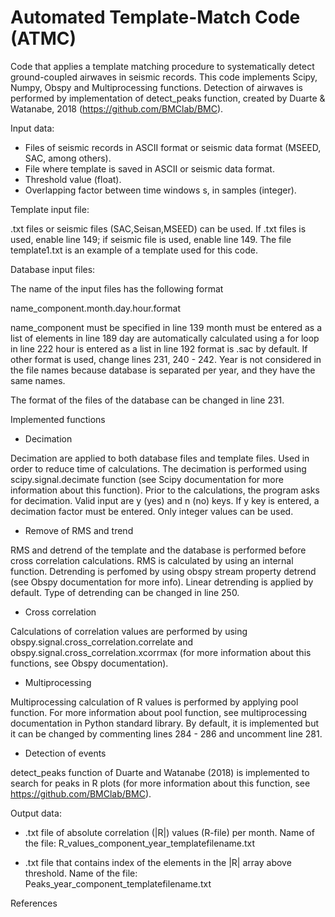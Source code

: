 # Automated Template-Match Code (ATMC)

Code that applies a template matching procedure to systematically detect ground-coupled airwaves 
in seismic records. This code implements Scipy, Numpy, Obspy and Multiprocessing functions. Detection of 
airwaves is performed by implementation of detect_peaks function, created by Duarte & Watanabe, 2018 
(https://github.com/BMClab/BMC). 

Input data:

- Files of seismic records in ASCII format or seismic data format (MSEED, SAC, among others).
- File where template is saved in ASCII or seismic data format.
- Threshold value (float).
- Overlapping factor between time windows s, in samples (integer). 

Template input file:

.txt files or seismic files (SAC,Seisan,MSEED) can be used. If .txt files is used, enable line 149;
if seismic file is used, enable line 149. The file template1.txt is an example of a template used for
this code.

Database input files:

The name of the input files has the following format

name_component.month.day.hour.format

name_component must be specified in line 139
month must be entered as a list of elements in line 189
day are automatically calculated using a for loop in line 222
hour is entered as a list in line 192
format is .sac by default. If other format is used, change lines
231, 240 - 242.
Year is not considered in the file names because database is separated
per year, and they have the same names. 

The format of the files of the database can be changed in line 231.

Implemented functions

- Decimation 

Decimation are applied to both database files and template files. Used in order to reduce
time of calculations. The decimation is performed using scipy.signal.decimate
function (see Scipy documentation for more information about this function). Prior to
the calculations, the program asks for decimation. Valid input are y (yes) and n (no) keys.
If y key is entered, a decimation factor must be entered. Only integer values can be used.

- Remove of RMS and trend

RMS and detrend of the template and the database is performed before cross correlation
calculations. RMS is calculated by using an internal function. Detrending is perfomed by 
using obspy stream property detrend (see Obspy documentation for more info). Linear detrending 
is applied by default. Type of detrending can be changed in line 250.

- Cross correlation 

Calculations of correlation values are performed by using obspy.signal.cross_correlation.correlate
and obspy.signal.cross_correlation.xcorrmax (for more information about this functions, see Obspy
documentation).

- Multiprocessing

Multiprocessing calculation of R values is performed by applying pool function. For more information
about pool function, see multiprocessing documentation in Python standard library. By default, it is implemented
but it can be changed by commenting lines 284 - 286 and uncomment line 281.

- Detection of events

detect_peaks function of Duarte and Watanabe (2018) is implemented to search for peaks in R plots (for more information
about this function, see https://github.com/BMClab/BMC). 

Output data:

- .txt file of absolute correlation (|R|) values (R-file) per month. 
   Name of the file: R_values_component_year_templatefilename.txt
   
- .txt file that contains index of the elements in the |R| array above threshold.
  Name of the file: Peaks_year_component_templatefilename.txt

References












